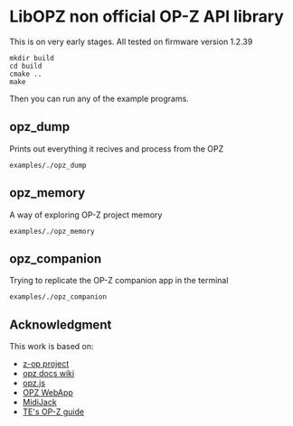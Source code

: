 # LibOPZ non official OP-Z API library

This is on very early stages. All tested on firmware version 1.2.39

```
mkdir build
cd build
cmake ..
make
```

Then you can run any of the example programs.


## opz_dump

Prints out everything it recives and process from the OPZ

```
examples/./opz_dump
```

## opz_memory

A way of exploring OP-Z project memory

```
examples/./opz_memory
```

## opz_companion

Trying to replicate the OP-Z companion app in the terminal

```
examples/./opz_companion
```



## Acknowledgment

This work is based on:

- [z-op project](https://github.com/lrk/z-po-project)
- [opz docs wiki](https://github.com/hyphz/opzdoc/wiki/)
- [opz.js](https://github.com/nbw/opz)
- [OPZ WebApp](https://github.com/Karmagrinder/OPZ_MIDI)
- [MidiJack](https://github.com/teenageengineering/MidiJack)
- [TE's OP-Z guide](https://teenage.engineering/guides/op-z)